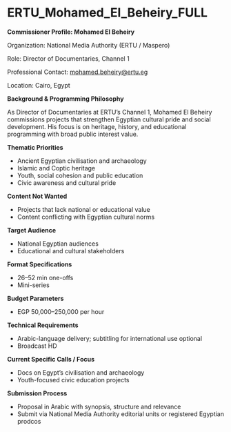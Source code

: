 # ERTU_Mohamed_El_Beheiry_FULL

**Commissioner Profile: Mohamed El Beheiry**

Organization: National Media Authority (ERTU / Maspero)

Role: Director of Documentaries, Channel 1

Professional Contact: mohamed.beheiry@ertu.eg

Location: Cairo, Egypt

**Background & Programming Philosophy**

As Director of Documentaries at ERTU’s Channel 1, Mohamed El Beheiry commissions projects that strengthen Egyptian cultural pride and social development. His focus is on heritage, history, and educational programming with broad public interest value.

**Thematic Priorities**

- Ancient Egyptian civilisation and archaeology
- Islamic and Coptic heritage
- Youth, social cohesion and public education
- Civic awareness and cultural pride

**Content Not Wanted**

- Projects that lack national or educational value
- Content conflicting with Egyptian cultural norms

**Target Audience**

- National Egyptian audiences
- Educational and cultural stakeholders

**Format Specifications**

- 26–52 min one-offs
- Mini-series

**Budget Parameters**

- EGP 50,000–250,000 per hour

**Technical Requirements**

- Arabic-language delivery; subtitling for international use optional
- Broadcast HD

**Current Specific Calls / Focus**

- Docs on Egypt’s civilisation and archaeology
- Youth-focused civic education projects

**Submission Process**

- Proposal in Arabic with synopsis, structure and relevance
- Submit via National Media Authority editorial units or registered Egyptian prodcos